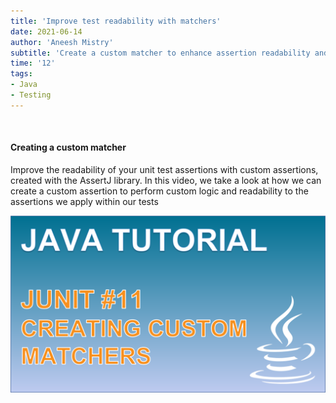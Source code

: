 ```yaml
---
title: 'Improve test readability with matchers'
date: 2021-06-14
author: 'Aneesh Mistry'
subtitle: 'Create a custom matcher to enhance assertion readability and logical processing with the AssertJ library'
time: '12'
tags:
- Java
- Testing
---
```


<br>
<h4>Creating a custom matcher</h4>
<p>
Improve the readability of your unit test assertions with custom assertions, created with the AssertJ library. In this video, we take a look at how we can create a custom assertion to perform custom logic and readability to the assertions we apply within our tests

[![YouTube video link](../images/054_customMatchers.jpg)](https://youtu.be/K4Q9R-_eMMU)
</p>
